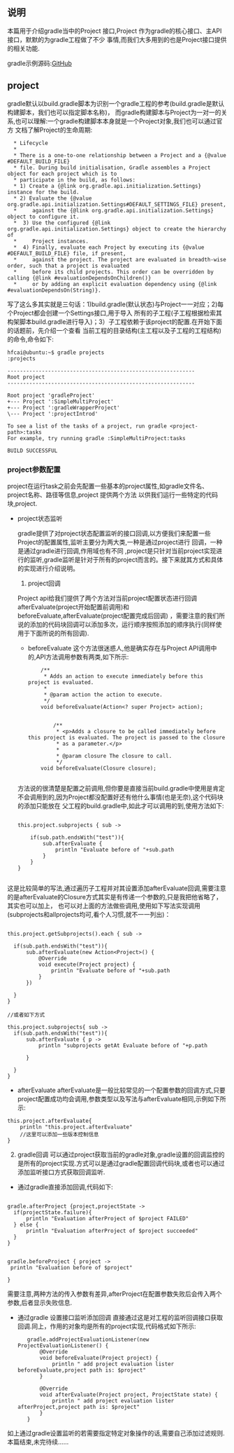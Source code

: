 ## 说明

本篇用于介绍gradle当中的Project 接口,Project 作为gradle的核心接口、主API接口，默默的为gradle工程做了不少
事情,而我们大多用到的也是Project接口提供的相关功能.

gradle示例源码:[GitHub](https://github.com/fishly/gradleProject/tree/master/projectIntrod)


## project

gradle默认以build.gradle脚本为识别一个gradle工程的参考(build.gradle是默认构建脚本，我们也可以指定脚本名称)，
而gradle构建脚本与Project为一对一的关系,也可以理解:一个gradle构建脚本本身就是一个Project对象,我们也可以通过官方
文档了解Project的生命周期:

``` 
  * Lifecycle
  *
  * There is a one-to-one relationship between a Project and a {@value #DEFAULT_BUILD_FILE}
  * file. During build initialisation, Gradle assembles a Project object for each project which is to
  * participate in the build, as follows:
  * 1) Create a {@link org.gradle.api.initialization.Settings} instance for the build.
  * 2) Evaluate the {@value org.gradle.api.initialization.Settings#DEFAULT_SETTINGS_FILE} present, 
  *     against the {@link org.gradle.api.initialization.Settings} object to configure it.
  *  3) Use the configured {@link org.gradle.api.initialization.Settings} object to create the hierarchy of
  *     Project instances.
  *  4) Finally, evaluate each Project by executing its {@value #DEFAULT_BUILD_FILE} file, if present,
  *     against the project. The project are evaluated in breadth-wise order, such that a project is evaluated
  *     before its child projects. This order can be overridden by calling {@link #evaluationDependsOnChildren()}
  *     or by adding an explicit evaluation dependency using {@link #evaluationDependsOn(String)}.
```

写了这么多其实就是三句话：1)build.gradle(默认状态)与Project一一对应；2)每个Project都会创建一个Settings接口,用于导入
所有的子工程(子工程根据检索其构架脚本build.gradle进行导入)；3）子工程依赖于该project的配置.在开始下面的话题前，先介绍一个查看
当前工程的目录结构(主工程以及子工程的工程结构)的命令,命令如下:

```
hfcai@ubuntu:~$ gradle projects
:projects

------------------------------------------------------------
Root project
------------------------------------------------------------

Root project 'gradleProject'
+--- Project ':SimpleMultiProject'
+--- Project ':gradleWrapperProject'
\--- Project ':projectIntrod'

To see a list of the tasks of a project, run gradle <project-path>:tasks
For example, try running gradle :SimpleMultiProject:tasks

BUILD SUCCESSFUL
```


### project参数配置
project在运行task之前会先配置一些基本的project属性,如gradle文件名、project名称、路径等信息,project 提供两个方法
以供我们运行一些特定的代码块,project.



- project状态监听

  gradle提供了对project状态配置监听的接口回调,以方便我们来配置一些Project的配置属性,监听主要分为两大类,一种是通过project进行 回调，一种是通过gradle进行回调,作用域也有不同
  ,project是只针对当前project实现进行的监听,gradle监听是针对于所有的project而言的。接下来就其方式和具体的实现进行介绍说明。
  
  1) project回调
  
  Project api给我们提供了两个方法对当前project配置状态进行回调afterEvaluate(project开始配置前调用)和beforeEvaluate,afterEvaluate(project配置完成后回调)
，需要注意的我们所说的添加的代码块回调可以添加多次，运行顺序按照添加的顺序执行(同样使用于下面所说的所有回调).

  - beforeEvaluate
    这个方法很迷惑人,他是确实存在与Project API调用中的,API方法调用参数有两类,如下所示:
    
    ```
        /**
         * Adds an action to execute immediately before this project is evaluated.
         *
         * @param action the action to execute.
         */
        void beforeEvaluate(Action<? super Project> action);
        
        
            /**
             * <p>Adds a closure to be called immediately before this project is evaluated. The project is passed to the closure
             * as a parameter.</p>
             *
             * @param closure The closure to call.
             */
        void beforeEvaluate(Closure closure);


    ```

   方法说的很清楚是配置之前调用,但你要是直接当前build.gradle中使用是肯定不会调用到的,因为Project都没配置好还有他什么事情(也是无奈),这个代码块的添加只能放在
   父工程的build.gradle中,如此才可以调用的到,使用方法如下:
   
   ```
   
   this.project.subprojects { sub ->
   
       if(sub.path.endsWith("test")){
           sub.afterEvaluate {
               println "Evaluate before of "+sub.path
           }
       }
   }
     
   ```

这是比较简单的写法,通过遍历子工程并对其设置添加afterEvaluate回调,需要注意的是afterEvaluate的Closure方式其实是有传递一个参数的,只是我把他省略了，其实也可以加上，
也可以对上面的方法做些调用,使用如下写法实现调用(subprojects和allprojects均可,看个人习惯,就不一一列出)：

  ```
  
this.project.getSubprojects().each { sub ->

    if(sub.path.endsWith("test")){
        sub.afterEvaluate(new Action<Project>() {
            @Override
            void execute(Project project) {
                println "Evaluate before of "+sub.path
            }
        })

    }
}

//或者如下方式

this.project.subprojects{ sub ->
    if(sub.path.endsWith("test")){
        sub.afterEvaluate { p ->
            println "subprojects getAt Evaluate before of "+p.path

        }

    }
}

  ```



 - afterEvaluate
  afterEvaluate是一般比较常见的一个配置参数的回调方式,只要project配置成功均会调用,参数类型以及写法与afterEvaluate相同,示例如下所示:
  
  ```
  this.project.afterEvaluate{
      println "this.project.afterEvaluate"
      //这里可以添加一些版本控制信息
  }
  ```


 2) gradle回调
   可以通过project获取当前的gradle对象,gradle设置的回调监控的是所有的project实现.方式可以是通过gradle配置回调代码块,或者也可以通过添加监听接口方式获取回调监听.
   - 通过gradle直接添加回调,代码如下:
   
   ```
   
 gradle.afterProject {project,projectState ->
     if(projectState.failure){
         println "Evaluation afterProject of $project FAILED"
     } else {
         println "Evaluation afterProject of $project succeeded"
     }
 }


gradle.beforeProject { project ->
    println "Evaluation before of $project"

}
   ```
 
  需要注意,两种方法的传入参数有差异,afterProject在配置参数失败后会传入两个参数,后者显示失败信息.
  
  - 通过gradle 设置接口监听添加回调
    直接通过这是对工程的监听回调接口获取回调.同上，作用的对象均是所有的project实现,代码格式如下所示:
    
    ```
       gradle.addProjectEvaluationListener(new ProjectEvaluationListener() {
           @Override
           void beforeEvaluate(Project project) {
               println " add project evaluation lister beforeEvaluate,project path is: $project"
           }
       
           @Override
           void afterEvaluate(Project project, ProjectState state) {
               println " add project evaluation lister afterProject,project path is: $project"
           }
       }

    ```


   如上通过gradle设置监听的若需要指定特定对象操作的话,需要自己添加过滤规则.本篇结束,未完待续......